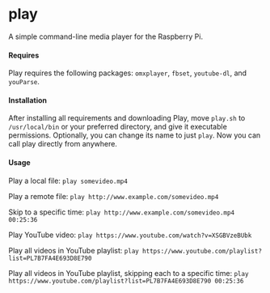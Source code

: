 # play
A simple command-line media player for the Raspberry Pi.

#### Requires
Play requires the following packages: ```omxplayer```, ```fbset```, ```youtube-dl```, and ```youParse```.

#### Installation
After installing all requirements and downloading Play, move ```play.sh``` to ```/usr/local/bin``` or your preferred directory, and give it executable permissions. Optionally, you can change its name to just ```play```. Now you can call play directly from anywhere.

#### Usage
Play a local file:
```play somevideo.mp4```

Play a remote file:
```play http://www.example.com/somevideo.mp4```

Skip to a specific time:
```play http://www.example.com/somevideo.mp4 00:25:36```

Play YouTube video:
```play https://www.youtube.com/watch?v=XSGBVzeBUbk```

Play all videos in YouTube playlist:
```play https://www.youtube.com/playlist?list=PL7B7FA4E693D8E790```

Play all videos in YouTube playlist, skipping each to a specific time:
```play https://www.youtube.com/playlist?list=PL7B7FA4E693D8E790 00:25:36```

